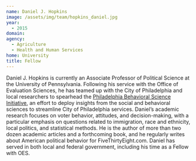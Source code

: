 ```yaml
---
name: Daniel J. Hopkins
image: /assets/img/team/hopkins_daniel.jpg
year: 
  - 2015
domain:
agency:
  - Agriculture
  - Health and Human Services
home: University
title: Fellow
---
```


Daniel J. Hopkins is currently an Associate Professor of Political Science at the University of Pennsylvania. Following his service with the Office of Evaluation Sciences, he has teamed up with the City of Philadelphia and local researchers to spearhead the <a href="http://phillybsi.org/">Philadelphia Behavioral Science Initiative</a>, an effort to deploy insights from the social and behavioral sciences to streamline City of Philadelphia services. Daniel’s academic research focuses on voter behavior, attitudes, and decision-making, with a particular emphasis on questions related to immigration, race and ethnicity, local politics, and statistical methods. He is the author of more than two dozen academic articles and a forthcoming book, and he regularly writes about American political behavior for FiveThirtyEight.com. Daniel has served in both local and federal government, including his time as a Fellow with OES.

